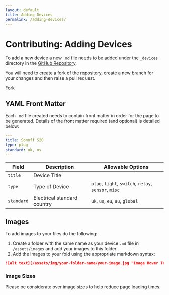 ```yaml
---
layout: default
title: Adding Devices
permalink: /adding-devices/
---
```


# Contributing: Adding Devices

To add a new device a new `.md` file needs to be added under the `_devices` directory in the [GitHub Repository](https://github.com/jonathanadams/esphome-configs).

You will need to create a fork of the repository, create a new branch for your changes and then raise a pull request.

<script async defer src="https://buttons.github.io/buttons.js"></script>
<a class="github-button" href="https://github.com/jonathanadams/esphome-configs/fork" data-icon="octicon-repo-forked" data-size="large" data-show-count="true" aria-label="Fork jonathanadams/esphome-configs on GitHub">Fork</a>

## YAML Front Matter
Each `.md` file created needs to contain front matter in order for the page to be generated. Details of the front matter required (and optional) is detailed below:

```yaml
---
title: Sonoff S20
type: plug
standard: uk, us
---
```

| Field      | Description                 | Allowable Options                                    |
|------------|-----------------------------|------------------------------------------------------|
| `title`    | Device Title                |                                                      |
| `type`     | Type of Device              | `plug`, `light`, `switch`, `relay`, `sensor`, `misc` |
| `standard` | Electrical standard country | `uk`, `us`, `eu`, `au`, `global`                     |

## Images
To add images to your files do the following:

1. Create a folder with the same name as your device `.md` file in `/assets/images` and add your images to this folder.
2. Add the images to your fold using the appropriate markdown syntax:

  ```md
  ![alt text](/assets/img/your-folder-name/your-image.jpg "Image Hover Text")
  ```

### Image Sizes
Please be considerate over image sizes to help reduce page loading times.
